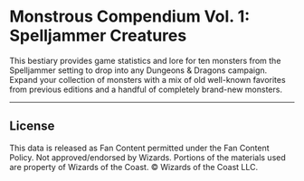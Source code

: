 # Monstrous Compendium Vol. 1: Spelljammer Creatures

This bestiary provides game statistics and lore for ten monsters from the Spelljammer setting to drop into any Dungeons & Dragons campaign. Expand your collection of monsters with a mix of old well-known favorites from previous editions and a handful of completely brand-new monsters.

---

## License

This data is released as Fan Content permitted under the Fan Content Policy. Not approved/endorsed by Wizards. Portions of the materials used are property of Wizards of the Coast. © Wizards of the Coast LLC.
